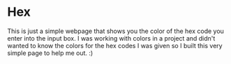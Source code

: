 # Hex

This is just a simple webpage that shows you the color of the hex code you enter into the
input box. I was working with colors in a project and didn't wanted to know the colors for
the hex codes I was given so I built this very simple page to help me out. :)
